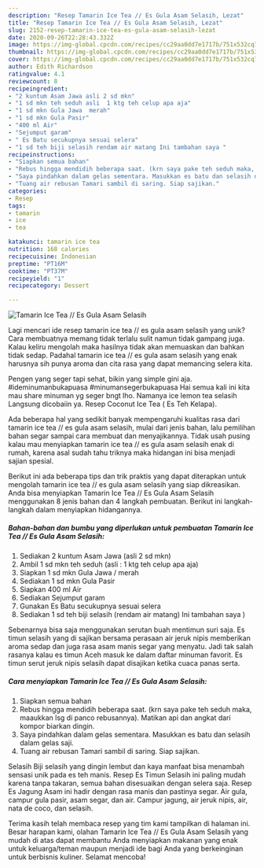 ```yaml
---
description: "Resep Tamarin Ice Tea // Es Gula Asam Selasih, Lezat"
title: "Resep Tamarin Ice Tea // Es Gula Asam Selasih, Lezat"
slug: 2152-resep-tamarin-ice-tea-es-gula-asam-selasih-lezat
date: 2020-09-26T22:28:43.332Z
image: https://img-global.cpcdn.com/recipes/cc29aa0dd7e1717b/751x532cq70/tamarin-ice-tea-es-gula-asam-selasih-foto-resep-utama.jpg
thumbnail: https://img-global.cpcdn.com/recipes/cc29aa0dd7e1717b/751x532cq70/tamarin-ice-tea-es-gula-asam-selasih-foto-resep-utama.jpg
cover: https://img-global.cpcdn.com/recipes/cc29aa0dd7e1717b/751x532cq70/tamarin-ice-tea-es-gula-asam-selasih-foto-resep-utama.jpg
author: Edith Richardson
ratingvalue: 4.1
reviewcount: 8
recipeingredient:
- "2 kuntum Asam Jawa asli 2 sd mkn"
- "1 sd mkn teh seduh asli  1 ktg teh celup apa aja"
- "1 sd mkn Gula Jawa  merah"
- "1 sd mkn Gula Pasir"
- "400 ml Air"
- "Sejumput garam"
- " Es Batu secukupnya sesuai selera"
- "1 sd teh biji selasih rendam air matang Ini tambahan saya "
recipeinstructions:
- "Siapkan semua bahan"
- "Rebus hingga mendidih beberapa saat. (krn saya pake teh seduh maka, maaukkan lsg di panco rebusannya). Matikan api dan angkat dari kompor biarkan dingin."
- "Saya pindahkan dalam gelas sementara. Masukkan es batu dan selasih dalam gelas saji."
- "Tuang air rebusan Tamari sambil di saring. Siap sajikan."
categories:
- Resep
tags:
- tamarin
- ice
- tea

katakunci: tamarin ice tea 
nutrition: 168 calories
recipecuisine: Indonesian
preptime: "PT16M"
cooktime: "PT37M"
recipeyield: "1"
recipecategory: Dessert

---
```



![Tamarin Ice Tea // Es Gula Asam Selasih](https://img-global.cpcdn.com/recipes/cc29aa0dd7e1717b/751x532cq70/tamarin-ice-tea-es-gula-asam-selasih-foto-resep-utama.jpg)

Lagi mencari ide resep tamarin ice tea // es gula asam selasih yang unik? Cara membuatnya memang tidak terlalu sulit namun tidak gampang juga. Kalau keliru mengolah maka hasilnya tidak akan memuaskan dan bahkan tidak sedap. Padahal tamarin ice tea // es gula asam selasih yang enak harusnya sih punya aroma dan cita rasa yang dapat memancing selera kita.

Pengen yang seger tapi sehat, bikin yang simple gini aja. #ideminumanbukapuasa #minumansegerbukapuasa Hai semua kali ini kita mau share minuman yg seger bngt lho. Namanya ice lemon tea selasih Langsung dicobaiin ya. Resep Coconut Ice Tea ( Es Teh Kelapa).

Ada beberapa hal yang sedikit banyak mempengaruhi kualitas rasa dari tamarin ice tea // es gula asam selasih, mulai dari jenis bahan, lalu pemilihan bahan segar sampai cara membuat dan menyajikannya. Tidak usah pusing kalau mau menyiapkan tamarin ice tea // es gula asam selasih enak di rumah, karena asal sudah tahu triknya maka hidangan ini bisa menjadi sajian spesial.


Berikut ini ada beberapa tips dan trik praktis yang dapat diterapkan untuk mengolah tamarin ice tea // es gula asam selasih yang siap dikreasikan. Anda bisa menyiapkan Tamarin Ice Tea // Es Gula Asam Selasih menggunakan 8 jenis bahan dan 4 langkah pembuatan. Berikut ini langkah-langkah dalam menyiapkan hidangannya.

<!--inarticleads1-->

##### Bahan-bahan dan bumbu yang diperlukan untuk pembuatan Tamarin Ice Tea // Es Gula Asam Selasih:

1. Sediakan 2 kuntum Asam Jawa (asli 2 sd mkn)
1. Ambil 1 sd mkn teh seduh (asli : 1 ktg teh celup apa aja)
1. Siapkan 1 sd mkn Gula Jawa / merah
1. Sediakan 1 sd mkn Gula Pasir
1. Siapkan 400 ml Air
1. Sediakan Sejumput garam
1. Gunakan  Es Batu secukupnya sesuai selera
1. Sediakan 1 sd teh biji selasih (rendam air matang) Ini tambahan saya )


Sebenarnya bisa saja menggunakan serutan buah mentimun suri saja. Es timun selasih yang di sajikan bersama perasaan air jeruk nipis memberikan aroma sedap dan juga rasa asam manis segar yang menyatu. Jadi tak salah rasanya kalau es timun Aceh masuk ke dalam daftar minuman favorit. Es timun serut jeruk nipis selasih dapat disajikan ketika cuaca panas serta. 

<!--inarticleads2-->

##### Cara menyiapkan Tamarin Ice Tea // Es Gula Asam Selasih:

1. Siapkan semua bahan
1. Rebus hingga mendidih beberapa saat. (krn saya pake teh seduh maka, maaukkan lsg di panco rebusannya). Matikan api dan angkat dari kompor biarkan dingin.
1. Saya pindahkan dalam gelas sementara. Masukkan es batu dan selasih dalam gelas saji.
1. Tuang air rebusan Tamari sambil di saring. Siap sajikan.


Selasih Biji selasih yang dingin lembut dan kaya manfaat bisa menambah sensasi unik pada es teh manis. Resep Es Timun Selasih ini paling mudah karena tanpa takaran, semua bahan disesuaikan dengan selera saja. Resep Es Jagung Asam ini hadir dengan rasa manis dan pastinya segar. Air gula, campur gula pasir, asam segar, dan air. Campur jagung, air jeruk nipis, air, nata de coco, dan selasih. 

Terima kasih telah membaca resep yang tim kami tampilkan di halaman ini. Besar harapan kami, olahan Tamarin Ice Tea // Es Gula Asam Selasih yang mudah di atas dapat membantu Anda menyiapkan makanan yang enak untuk keluarga/teman maupun menjadi ide bagi Anda yang berkeinginan untuk berbisnis kuliner. Selamat mencoba!
